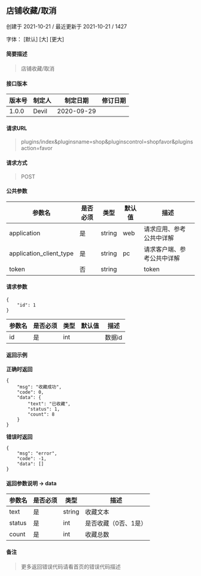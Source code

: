 ## 店铺收藏/取消

创建于 2021-10-21 / 最近更新于 2021-10-21 / 1427

字体： \[默认\] \[大\] \[更大\]

#### 简要描述

> 店铺收藏/取消

#### 接口版本

| 版本号 | 制定人 | 制定日期 | 修订日期 |
| --- | --- | --- | --- |
| 1.0.0 | Devil | 2020-09-29 |  |

#### 请求URL

> plugins/index&pluginsname=shop&pluginscontrol=shopfavor&pluginsaction=favor

#### 请求方式

> POST

#### 公共参数

| 参数名 | 是否必须 | 类型 | 默认值 | 描述 |
| --- | --- | --- | --- | --- |
| application | 是 | string | web | 请求应用、参考公共中详解 |
| application\_client\_type | 是 | string | pc | 请求客户端、参考公共中详解 |
| token | 否 | string |  | token |

#### 请求参数

```
{
    "id": 1
}
```

| 参数名 | 是否必须 | 类型 | 默认值 | 描述 |
| --- | --- | --- | --- | --- |
| id | 是 | int |  | 数据id |

#### 返回示例

**正确时返回**

```
{
    "msg": "收藏成功",
    "code": 0,
    "data": {
        "text": "已收藏",
        "status": 1,
        "count": 8
    }
}
```

**错误时返回**

```
{
    "msg": "error",
    "code": -1,
    "data": []
}
```

#### 返回参数说明 -> data

| 参数名 | 是否必须 | 类型 | 描述 |
| --- | --- | --- | --- |
| text | 是 | string | 收藏文本 |
| status | 是 | int | 是否收藏（0否、1是） |
| count | 是 | int | 收藏总数 |

#### 备注

> 更多返回错误代码请看首页的错误代码描述